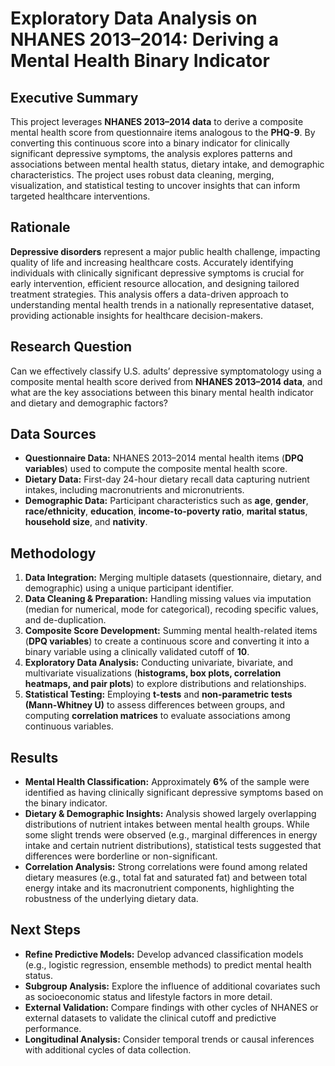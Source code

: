 # Exploratory Data Analysis on NHANES 2013–2014: Deriving a Mental Health Binary Indicator

## Executive Summary
This project leverages **NHANES 2013–2014 data** to derive a composite mental health score from questionnaire items analogous to the **PHQ-9**. By converting this continuous score into a binary indicator for clinically significant depressive symptoms, the analysis explores patterns and associations between mental health status, dietary intake, and demographic characteristics. The project uses robust data cleaning, merging, visualization, and statistical testing to uncover insights that can inform targeted healthcare interventions.

## Rationale
**Depressive disorders** represent a major public health challenge, impacting quality of life and increasing healthcare costs. Accurately identifying individuals with clinically significant depressive symptoms is crucial for early intervention, efficient resource allocation, and designing tailored treatment strategies. This analysis offers a data-driven approach to understanding mental health trends in a nationally representative dataset, providing actionable insights for healthcare decision-makers.

## Research Question
Can we effectively classify U.S. adults’ depressive symptomatology using a composite mental health score derived from **NHANES 2013–2014 data**, and what are the key associations between this binary mental health indicator and dietary and demographic factors?

## Data Sources
- **Questionnaire Data:** NHANES 2013–2014 mental health items (**DPQ variables**) used to compute the composite mental health score.  
- **Dietary Data:** First-day 24-hour dietary recall data capturing nutrient intakes, including macronutrients and micronutrients.  
- **Demographic Data:** Participant characteristics such as **age**, **gender**, **race/ethnicity**, **education**, **income-to-poverty ratio**, **marital status**, **household size**, and **nativity**.  

## Methodology
1. **Data Integration:** Merging multiple datasets (questionnaire, dietary, and demographic) using a unique participant identifier.  
2. **Data Cleaning & Preparation:** Handling missing values via imputation (median for numerical, mode for categorical), recoding specific values, and de-duplication.  
3. **Composite Score Development:** Summing mental health-related items (**DPQ variables**) to create a continuous score and converting it into a binary variable using a clinically validated cutoff of **10**.  
4. **Exploratory Data Analysis:** Conducting univariate, bivariate, and multivariate visualizations (**histograms, box plots, correlation heatmaps, and pair plots**) to explore distributions and relationships.  
5. **Statistical Testing:** Employing **t-tests** and **non-parametric tests (Mann-Whitney U)** to assess differences between groups, and computing **correlation matrices** to evaluate associations among continuous variables.  

## Results
- **Mental Health Classification:** Approximately **6%** of the sample were identified as having clinically significant depressive symptoms based on the binary indicator.  
- **Dietary & Demographic Insights:** Analysis showed largely overlapping distributions of nutrient intakes between mental health groups. While some slight trends were observed (e.g., marginal differences in energy intake and certain nutrient distributions), statistical tests suggested that differences were borderline or non-significant.  
- **Correlation Analysis:** Strong correlations were found among related dietary measures (e.g., total fat and saturated fat) and between total energy intake and its macronutrient components, highlighting the robustness of the underlying dietary data.  

## Next Steps
- **Refine Predictive Models:** Develop advanced classification models (e.g., logistic regression, ensemble methods) to predict mental health status.  
- **Subgroup Analysis:** Explore the influence of additional covariates such as socioeconomic status and lifestyle factors in more detail.  
- **External Validation:** Compare findings with other cycles of NHANES or external datasets to validate the clinical cutoff and predictive performance.  
- **Longitudinal Analysis:** Consider temporal trends or causal inferences with additional cycles of data collection.
